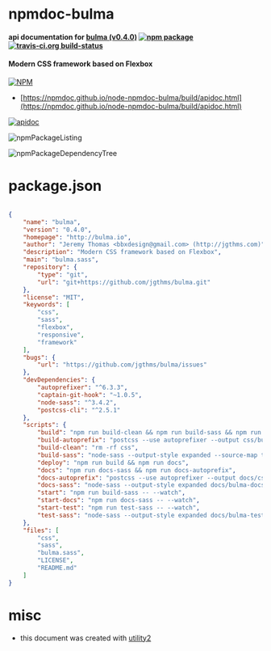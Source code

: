 # npmdoc-bulma

#### api documentation for  [bulma (v0.4.0)](http://bulma.io)  [![npm package](https://img.shields.io/npm/v/npmdoc-bulma.svg?style=flat-square)](https://www.npmjs.org/package/npmdoc-bulma) [![travis-ci.org build-status](https://api.travis-ci.org/npmdoc/node-npmdoc-bulma.svg)](https://travis-ci.org/npmdoc/node-npmdoc-bulma)

#### Modern CSS framework based on Flexbox

[![NPM](https://nodei.co/npm/bulma.png?downloads=true&downloadRank=true&stars=true)](https://www.npmjs.com/package/bulma)

- [https://npmdoc.github.io/node-npmdoc-bulma/build/apidoc.html](https://npmdoc.github.io/node-npmdoc-bulma/build/apidoc.html)

[![apidoc](https://npmdoc.github.io/node-npmdoc-bulma/build/screenCapture.buildCi.browser.%252Ftmp%252Fbuild%252Fapidoc.html.png)](https://npmdoc.github.io/node-npmdoc-bulma/build/apidoc.html)

![npmPackageListing](https://npmdoc.github.io/node-npmdoc-bulma/build/screenCapture.npmPackageListing.svg)

![npmPackageDependencyTree](https://npmdoc.github.io/node-npmdoc-bulma/build/screenCapture.npmPackageDependencyTree.svg)



# package.json

```json

{
    "name": "bulma",
    "version": "0.4.0",
    "homepage": "http://bulma.io",
    "author": "Jeremy Thomas <bbxdesign@gmail.com> (http://jgthms.com)",
    "description": "Modern CSS framework based on Flexbox",
    "main": "bulma.sass",
    "repository": {
        "type": "git",
        "url": "git+https://github.com/jgthms/bulma.git"
    },
    "license": "MIT",
    "keywords": [
        "css",
        "sass",
        "flexbox",
        "responsive",
        "framework"
    ],
    "bugs": {
        "url": "https://github.com/jgthms/bulma/issues"
    },
    "devDependencies": {
        "autoprefixer": "^6.3.3",
        "captain-git-hook": "~1.0.5",
        "node-sass": "^3.4.2",
        "postcss-cli": "^2.5.1"
    },
    "scripts": {
        "build": "npm run build-clean && npm run build-sass && npm run build-autoprefix",
        "build-autoprefix": "postcss --use autoprefixer --output css/bulma.css css/bulma.css",
        "build-clean": "rm -rf css",
        "build-sass": "node-sass --output-style expanded --source-map true bulma.sass css/bulma.css",
        "deploy": "npm run build && npm run docs",
        "docs": "npm run docs-sass && npm run docs-autoprefix",
        "docs-autoprefix": "postcss --use autoprefixer --output docs/css/bulma-docs.css docs/css/bulma-docs.css",
        "docs-sass": "node-sass --output-style expanded docs/bulma-docs.sass docs/css/bulma-docs.css",
        "start": "npm run build-sass -- --watch",
        "start-docs": "npm run docs-sass -- --watch",
        "start-test": "npm run test-sass -- --watch",
        "test-sass": "node-sass --output-style expanded docs/bulma-test.sass docs/css/bulma-test.css"
    },
    "files": [
        "css",
        "sass",
        "bulma.sass",
        "LICENSE",
        "README.md"
    ]
}
```



# misc
- this document was created with [utility2](https://github.com/kaizhu256/node-utility2)
